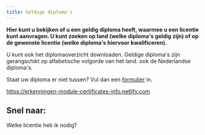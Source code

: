 ```yaml
---
title: Geldige diploma's
---
```


**Hier kunt u bekijken of u een geldig diploma heeft, waarmee u een licentie kunt aanvragen. U kunt zoeken op land (welke diploma's geldig zijn) of op de gewenste licentie (welke diploma's hiervoor kwalificeren).**

U kunt ook het diplomaoverzicht downloaden. Geldige diploma's zijn gerangschikt op alfabetische volgorde van het land. ook de Nederlandse diploma's.

Staat uw diploma er niet tussen? Vul dan een [formulier](/wat-wij-doen/formulieren) in.

<module-loader skeleton="NN--- -- =========N-----  =========N==NN--- ---     -----N====N-----------------N-----------------N-----------------N">https://erkenningen-module-certificates-info.netlify.com</module-loader>

## Snel naar:

<link-container>
<link-button to="/licenties/welke-licentie-heb-ik-nodig">Welke licentie heb ik nodig?</link-button>
</link-container>
